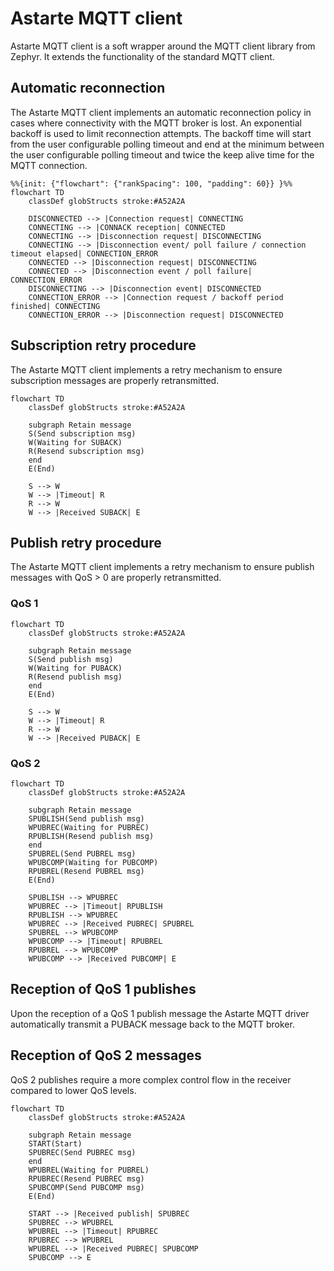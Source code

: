 <!--
Copyright 2024 SECO Mind Srl

SPDX-License-Identifier: Apache-2.0
-->

# Astarte MQTT client

Astarte MQTT client is a soft wrapper around the MQTT client library from Zephyr. It extends the
functionality of the standard MQTT client.

## Automatic reconnection

The Astarte MQTT client implements an automatic reconnection policy in cases where connectivity
with the MQTT broker is lost.
An exponential backoff is used to limit reconnection attempts. The backoff time will start from
the user configurable polling timeout and end at the minimum between the user configurable polling
timeout and twice the keep alive time for the MQTT connection.

```mermaid
%%{init: {"flowchart": {"rankSpacing": 100, "padding": 60}} }%%
flowchart TD
    classDef globStructs stroke:#A52A2A

    DISCONNECTED --> |Connection request| CONNECTING
    CONNECTING --> |CONNACK reception| CONNECTED
    CONNECTING --> |Disconnection request| DISCONNECTING
    CONNECTING --> |Disconnection event/ poll failure / connection timeout elapsed| CONNECTION_ERROR
    CONNECTED --> |Disconnection request| DISCONNECTING
    CONNECTED --> |Disconnection event / poll failure| CONNECTION_ERROR
    DISCONNECTING --> |Disconnection event| DISCONNECTED
    CONNECTION_ERROR --> |Connection request / backoff period finished| CONNECTING
    CONNECTION_ERROR --> |Disconnection request| DISCONNECTED
```

## Subscription retry procedure

The Astarte MQTT client implements a retry mechanism to ensure subscription messages are properly
retransmitted.

```mermaid
flowchart TD
    classDef globStructs stroke:#A52A2A

    subgraph Retain message
    S(Send subscription msg)
    W(Waiting for SUBACK)
    R(Resend subscription msg)
    end
    E(End)

    S --> W
    W --> |Timeout| R
    R --> W
    W --> |Received SUBACK| E
```

## Publish retry procedure

The Astarte MQTT client implements a retry mechanism to ensure publish messages with QoS > 0 are
properly retransmitted.

### QoS 1

```mermaid
flowchart TD
    classDef globStructs stroke:#A52A2A

    subgraph Retain message
    S(Send publish msg)
    W(Waiting for PUBACK)
    R(Resend publish msg)
    end
    E(End)

    S --> W
    W --> |Timeout| R
    R --> W
    W --> |Received PUBACK| E
```

### QoS 2

```mermaid
flowchart TD
    classDef globStructs stroke:#A52A2A

    subgraph Retain message
    SPUBLISH(Send publish msg)
    WPUBREC(Waiting for PUBREC)
    RPUBLISH(Resend publish msg)
    end
    SPUBREL(Send PUBREL msg)
    WPUBCOMP(Waiting for PUBCOMP)
    RPUBREL(Resend PUBREL msg)
    E(End)

    SPUBLISH --> WPUBREC
    WPUBREC --> |Timeout| RPUBLISH
    RPUBLISH --> WPUBREC
    WPUBREC --> |Received PUBREC| SPUBREL
    SPUBREL --> WPUBCOMP
    WPUBCOMP --> |Timeout| RPUBREL
    RPUBREL --> WPUBCOMP
    WPUBCOMP --> |Received PUBCOMP| E
```

## Reception of QoS 1 publishes

Upon the reception of a QoS 1 publish message the Astarte MQTT driver automatically transmit a
PUBACK message back to the MQTT broker.

## Reception of QoS 2 messages

QoS 2 publishes require a more complex control flow in the receiver compared to lower QoS levels.

```mermaid
flowchart TD
    classDef globStructs stroke:#A52A2A

    subgraph Retain message
    START(Start)
    SPUBREC(Send PUBREC msg)
    end
    WPUBREL(Waiting for PUBREL)
    RPUBREC(Resend PUBREC msg)
    SPUBCOMP(Send PUBCOMP msg)
    E(End)

    START --> |Received publish| SPUBREC
    SPUBREC --> WPUBREL
    WPUBREL --> |Timeout| RPUBREC
    RPUBREC --> WPUBREL
    WPUBREL --> |Received PUBREC| SPUBCOMP
    SPUBCOMP --> E
```
